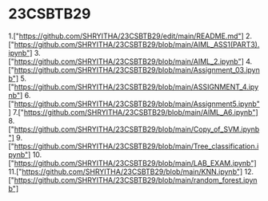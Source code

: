 # 23CSBTB29  
1.["https://github.com/SHRYITHA/23CSBTB29/edit/main/README.md"]
2.["https://github.com/SHRYITHA/23CSBTB29/blob/main/AIML_ASS1(PART3).ipynb"]
3.["https://github.com/SHRYITHA/23CSBTB29/blob/main/AIML_2.ipynb"]
4.["https://github.com/SHRYITHA/23CSBTB29/blob/main/Assignment_03.ipynb"]
5.["https://github.com/SHRYITHA/23CSBTB29/blob/main/ASSIGNMENT_4.ipynb"]
6.["https://github.com/SHRYITHA/23CSBTB29/blob/main/Assignment5.ipynb"]
7.["https://github.com/SHRYITHA/23CSBTB29/blob/main/AIML_A6.ipynb"]
8.["https://github.com/SHRYITHA/23CSBTB29/blob/main/Copy_of_SVM.ipynb"]
9.["https://github.com/SHRYITHA/23CSBTB29/blob/main/Tree_classification.ipynb"]
10.["https://github.com/SHRYITHA/23CSBTB29/blob/main/LAB_EXAM.ipynb"]
11.["https://github.com/SHRYITHA/23CSBTB29/blob/main/KNN.ipynb"]
12.["https://github.com/SHRYITHA/23CSBTB29/blob/main/random_forest.ipynb"]

